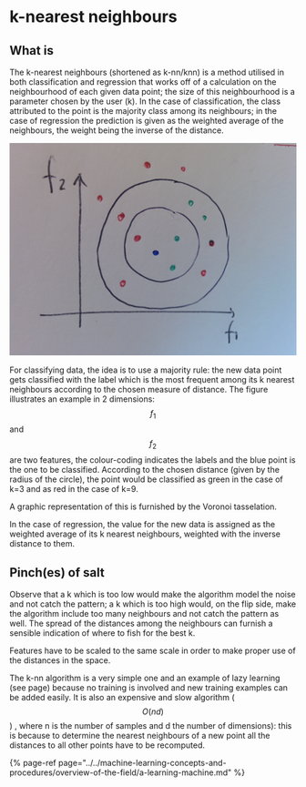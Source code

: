 # k-nearest neighbours

## What is

The k-nearest neighbours \(shortened as k-nn/knn\) is a method utilised in both classification and regression that works off of a calculation on the neighbourhood of each given data point; the size of this neighbourhood is a parameter chosen by the user \(k\). In the case of classification, the class attributed to the point is the majority class among its neighbours; in the case of regression the prediction is given as the weighted average of the neighbours, the weight being the inverse of the distance.

![](../../.gitbook/assets/knn-class.jpg) 

For classifying data, the idea is to use a majority rule: the new data point gets classified with the label which is the most frequent among its k nearest neighbours according to the chosen measure of distance. The figure illustrates an example in 2 dimensions:$$f_1$$and $$f_2$$are two features, the colour-coding indicates the labels and the blue point is the one to be classified. According to the chosen distance \(given by the radius of the circle\), the point would be classified as green in the case of k=3 and as red in the case of k=9.

A graphic representation of this is furnished by the Voronoi tasselation.

In the case of regression, the value for the new data is assigned as the weighted average of its k nearest neighbours, weighted with the inverse distance to them.

## Pinch\(es\) of salt

Observe that a k which is too low would make the algorithm model the noise and not catch the pattern; a k which is too high would, on the flip side, make the algorithm include too many neighbours and not catch the pattern as well. The spread of the distances among the neighbours can furnish a sensible indication of where to fish for the best k.

Features have to be scaled to the same scale in order to make proper use of the distances in the space.

The k-nn algorithm is a very simple one and an example of lazy learning \(see page\) because no training is involved and new training examples can be added easily. It is also an expensive and slow algorithm \( $$O(nd)$$\) , where n is the number of samples and d the number of dimensions\): this is because to determine the nearest neighbours of a new point all the distances to all other points have to be recomputed.

{% page-ref page="../../machine-learning-concepts-and-procedures/overview-of-the-field/a-learning-machine.md" %}

